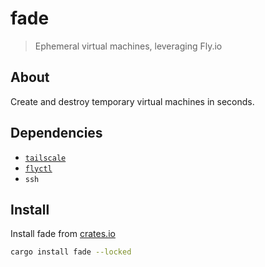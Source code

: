 # **fade**
> Ephemeral virtual machines, leveraging Fly.io

## About
Create and destroy temporary virtual machines in seconds.

## Dependencies
- [`tailscale`](https://tailscale.com/download)
- [`flyctl`](https://fly.io/docs/getting-started/installing-flyctl)
- `ssh`

## Install
Install fade from [crates.io](https://crates.io/crates/fade)

```bash
cargo install fade --locked
```